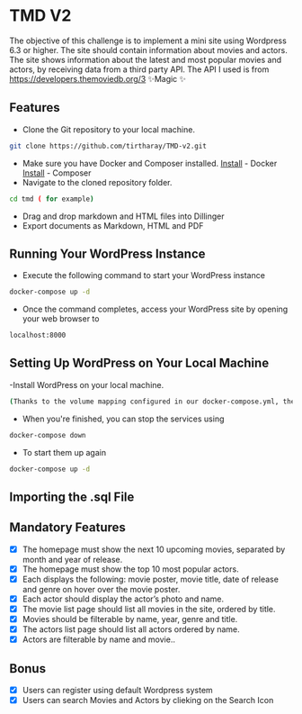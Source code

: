 # TMD V2

The objective of this challenge is to implement a mini site using Wordpress 6.3 or higher. The site should contain information about movies and actors. The site 
shows information about the latest and most popular movies and actors, by receiving data from a third party API. The API I used is from 
https://developers.themoviedb.org/3 
✨Magic ✨

## Features

- Clone the Git repository to your local machine.
```sh
git clone https://github.com/tirtharay/TMD-v2.git
```
- Make sure you have Docker and Composer installed.
[Install](https://docs.docker.com/engine/install/) - Docker
[Install](https://getcomposer.org/download/) - Composer
- Navigate to the cloned repository folder.
```sh
cd tmd ( for example)
```
- Drag and drop markdown and HTML files into Dillinger
- Export documents as Markdown, HTML and PDF

## Running Your WordPress Instance
- Execute the following command to start your WordPress instance
```sh
docker-compose up -d
```
- Once the command completes, access your WordPress site by opening your web browser to
```sh
localhost:8000
```
## Setting Up WordPress on Your Local Machine
-Install WordPress on your local machine.
```sh
(Thanks to the volume mapping configured in our docker-compose.yml, the wp-content directory from the Docker container synchronizes with your local machine. This means any changes you make locally to plugins, themes, or other files will be reflected in the Docker WordPress instance, and vice versa.)
```
- When you're finished, you can stop the services using
```sh
docker-compose down
```
- To start them up again
```sh
docker-compose up -d
```
## Importing the .sql File


## Mandatory Features

- [X] The homepage must show the next 10 upcoming movies, separated by month and year of release.
- [X] The homepage must show the top 10 most popular actors.
- [X] Each displays the following: movie poster, movie title, date of release and genre on hover over the movie poster.
- [X] Each actor should display the actor’s photo and name.
- [X] The movie list page should list all movies in the site, ordered by title.
- [X] Movies should be filterable by name, year, genre and title.
- [X] The actors list page should list all actors ordered by name.
- [X] Actors are filterable by name and movie..

## Bonus
- [X] Users can register using default Wordpress system 
- [X] Users can search Movies and Actors by clieking on the Search Icon
